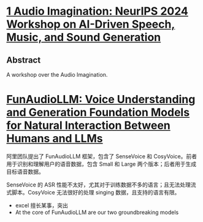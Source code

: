 # [1 Audio Imagination: NeurIPS 2024 Workshop on AI-Driven Speech, Music, and Sound Generation](https://neurips.cc/virtual/2024/workshop/84622)

## Abstract

A workshop over the Audio Imagination.



# [FunAudioLLM: Voice Understanding and Generation Foundation Models for Natural Interaction Between Humans and LLMs](https://arxiv.org/pdf/2407.04051v3)

阿里团队提出了 FunAudioLLM 框架，包含了 SenseVoice 和 CosyVoice。前者用于识别和理解用户的语音数据，包含 Small 和 Large 两个版本；后者用于生成目标语音数据。

SenseVoice 的 ASR 性能不太好，尤其对于训练数据不多的语言；且无法处理流式脚本。CosyVoice 无法很好的处理 singing 数据，且支持的语言有限。

- excel 擅长某事，突出
- At the core of FunAudioLLM are our two groundbreaking models